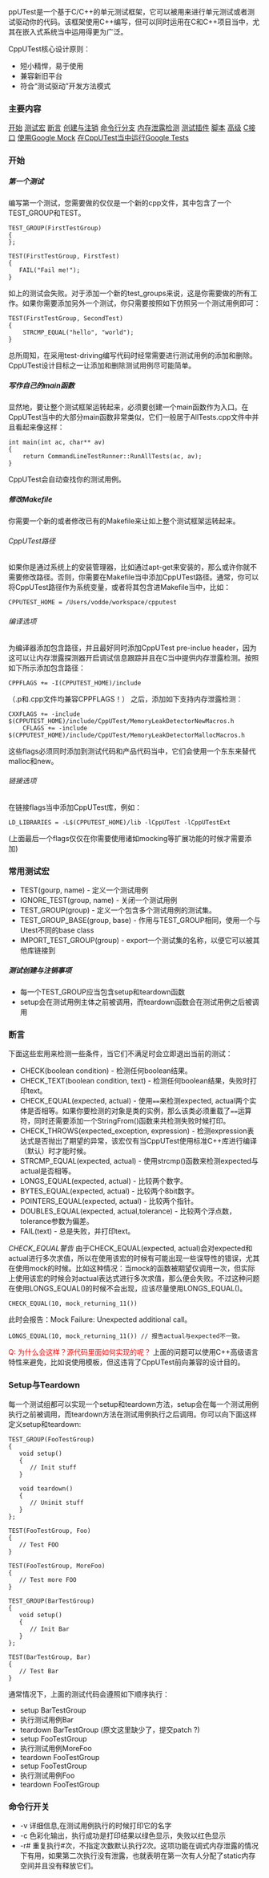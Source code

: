 ppUTest是一个基于C/C++的单元测试框架，它可以被用来进行单元测试或者测试驱动你的代码。该框架使用C++编写，但可以同时运用在C和C++项目当中，尤其在嵌入式系统当中运用得更为广泛。

CppUTest核心设计原则：

- 短小精悍，易于使用
- 兼容新旧平台
- 符合“测试驱动”开发方法模式

### 主要内容
[开始]()
[测试宏]()
[断言]()
[创建与注销]()
[命令行分支]()
[内存泄露检测]()
[测试插件]()
[脚本]()
[高级]()
[C接口]()
[使用Google Mock]()
[在CppUTest当中运行Google Tests]()

### 开始
##### 第一个测试

编写第一个测试，您需要做的仅仅是一个新的cpp文件，其中包含了一个TEST_GROUP和TEST。

```
TEST_GROUP(FirstTestGroup)
{
};

TEST(FirstTestGroup, FirstTest)
{
   FAIL("Fail me!");
}
```
如上的测试会失败。对于添加一个新的test_groups来说，这是你需要做的所有工作。如果你需要添加另外一个测试，你只需要按照如下仿照另一个测试用例即可：

```
TEST(FirstTestGroup, SecondTest)
{
    STRCMP_EQUAL("hello", "world");
}
```
总所周知，在采用test-driving编写代码时经常需要进行测试用例的添加和删除。CppUTest设计目标之一让添加和删除测试用例尽可能简单。

##### 写作自己的main函数

显然地，要让整个测试框架运转起来，必须要创建一个main函数作为入口。在CppUTest当中的大部分main函数非常类似，它们一般居于AllTests.cpp文件中并且看起来像这样：

```
int main(int ac, char** av)
{
    return CommandLineTestRunner::RunAllTests(ac, av);
}
```

CppUTest会自动查找你的测试用例。

##### 修改Makefile

你需要一个新的或者修改已有的Makefile来让如上整个测试框架运转起来。

###### CppUTest路径
如果你是通过系统上的安装管理器，比如通过apt-get来安装的，那么或许你就不需要修改路径。否则，你需要在Makefile当中添加CppUTest路径。通常，你可以将CppUTest路径作为系统变量，或者将其包含进Makefile当中，比如：

```
CPPUTEST_HOME = /Users/vodde/workspace/cpputest
```

###### 编译选项
为编译器添加包含路径，并且最好同时添加CppUTest pre-inclue header，因为这可以让内存泄露探测器开启调试信息跟踪并且在C当中提供内存泄露检测。按照如下所示添加包含路径：

```
CPPFLAGS += -I(CPPUTEST_HOME)/include
```

（.p和.cpp文件均兼容CPPFLAGS！）
之后，添加如下支持内存泄露检测：

```
CXXFLAGS += -include $(CPPUTEST_HOME)/include/CppUTest/MemoryLeakDetectorNewMacros.h
    CFLAGS += -include $(CPPUTEST_HOME)/include/CppUTest/MemoryLeakDetectorMallocMacros.h
```

这些flags必须同时添加到测试代码和产品代码当中，它们会使用一个东东来替代malloc和new。

###### 链接选项
在链接flags当中添加CppUTest库，例如：

```
LD_LIBRARIES = -L$(CPPUTEST_HOME)/lib -lCppUTest -lCppUTestExt
```

(上面最后一个flags仅仅在你需要使用诸如mocking等扩展功能的时候才需要添加)

### 常用测试宏

- TEST(gourp, name) - 定义一个测试用例
- IGNORE_TEST(group, name) - 关闭一个测试用例
- TEST_GROUP(group) - 定义一个包含多个测试用例的测试集。
- TEST_GROUP_BASE(group, base) - 作用与TEST_GROUP相同，使用一个与Utest不同的base class
- IMPORT_TEST_GROUP(group) - export一个测试集的名称，以便它可以被其他库链接到

##### 测试创建与注销事项

- 每一个TEST_GROUP应当包含setup和teardown函数
- setup会在测试用例主体之前被调用，而teardown函数会在测试用例之后被调用

### 断言

下面这些宏用来检测一些条件，当它们不满足时会立即退出当前的测试：
- CHECK(boolean condition) - 检测任何boolean结果。
- CHECK_TEXT(boolean condition, text) - 检测任何boolean结果，失败时打印text。
- CHECK_EQUAL(expected, actual) - 使用`==`来检测expected, actual两个实体是否相等。如果你要检测的对象是类的实例，那么该类必须重载了`==`运算符，同时还需要添加一个StringFrom()函数来共检测失败时候打印。
- CHECK_THROWS(expected_exception, expression) - 检测expression表达式是否抛出了期望的异常，该宏仅有当CppUTest使用标准C++库进行编译（默认）时才能时候。
- STRCMP_EQUAL(expected, actual) - 使用strcmp()函数来检测expected与actual是否相等。
- LONGS_EQUAL(expected, actual) - 比较两个数字。
- BYTES_EQUAL(expected, actual) - 比较两个8bit数字。
- POINTERS_EQUAL(expected, actual) - 比较两个指针。
- DOUBLES_EQUAL(expected, actual,tolerance) - 比较两个浮点数，tolerance参数为偏差。
- FAIL(text) - 总是失败，并打印text。

<i>CHECK_EQUAL警告</i>
由于CHECK_EQUAL(expected, actual)会对expected和actual进行多次求值，所以在使用该宏的时候有可能出现一些误导性的错误，尤其在使用mock的时候。比如这种情况：当mock的函数被期望仅调用一次，但实际上使用该宏的时候会对actual表达式进行多次求值，那么便会失败。不过这种问题在使用LONGS_EQUAL()的时候不会出现，应该尽量使用LONGS_EQUAL()。

```
CHECK_EQUAL(10, mock_returning_11())
```
此时会报告：Mock Failure: Unexpected additional call。

```
LONGS_EQUAL(10, mock_returning_11()) // 报告actual与expected不一致。
```

<font style="color:red">Q: 为什么会这样？源代码里面如何实现的呢？</font>
上面的问题可以使用C++高级语言特性来避免，比如说使用模板，但这违背了CppUTest前向兼容的设计目的。

### Setup与Teardown
每一个测试组都可以实现一个setup和teardown方法，setup会在每一个测试用例执行之前被调用，而teardown方法在测试用例执行之后调用。你可以向下面这样定义setup和teardown:

```
TEST_GROUP(FooTestGroup)
{
   void setup()
   {
      // Init stuff
   }

   void teardown()
   {
      // Uninit stuff
   }
};

TEST(FooTestGroup, Foo)
{
   // Test FOO
}

TEST(FooTestGroup, MoreFoo)
{
   // Test more FOO
}

TEST_GROUP(BarTestGroup)
{
   void setup()
   {
      // Init Bar
   }
};

TEST(BarTestGroup, Bar)
{
   // Test Bar
}
```

通常情况下，上面的测试代码会遵照如下顺序执行：
- setup BarTestGroup
- 执行测试用例Bar
- teardown BarTestGroup (原文这里缺少了，提交patch ?)
- setup FooTestGroup
- 执行测试用例MoreFoo
- teardown FooTestGroup
- setup FooTestGroup
- 执行测试用例Foo
- teardown FooTestGroup

### 命令行开关
- -v 详细信息,在测试用例执行的时候打印它的名字
- -c 色彩化输出，执行成功是打印结果以绿色显示，失败以红色显示
- -r# 重复执行#次，不指定次数默认执行2次。这项功能在调式内存泄露的情况下有用，如果第二次执行没有泄露，也就表明在第一次有人分配了static内存空间并且没有释放它们。
